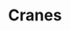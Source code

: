 ---
title: "Cranes"
summary: "British dream pop band founded in 1985 in Portsmouth. Current line-up: Alison Shaw: vocals, bass guitar, acoustic guitar Jim Shaw: guitar, bass guitar, keyboards, drums Paul Smith: guitar, keyboards Ben Baxter: bass guitar Jon Callender: drums Former members: Mark Francombe: guitar, bass guitar, keyboards Matt Cope: guitar Manu Ross: drums"
image: "cranes.jpg"
apple_music_artist_url: "https://music.apple.com/gb/artist/cranes/313977"
---